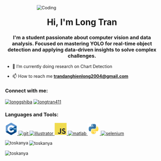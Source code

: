 <img src="https://wallpaperaccess.com/full/9336992.gif" align="right" alt="Coding" width="400">
<h1 align="center">Hi, I'm Long Tran</h1>
<h3 align="center">I'm a student passionate about computer vision and data analysis. Focused on mastering YOLO for real-time object detection and applying data-driven insights to solve complex challenges.</h3>

- 🔭 I’m currently doing research on Chart Detection

- 📫 How to reach me **trandanghienlong2004@gmail.com**

<h3 align="left">Connect with me:</h3>
<p align="left">
<a href="https://fb.com/longgshiba" target="blank"><img align="center" src="https://raw.githubusercontent.com/rahuldkjain/github-profile-readme-generator/master/src/images/icons/Social/facebook.svg" alt="longgshiba" height="30" width="40" /></a>
<a href="www.linkedin.com/in/longtran411" target="blank"><img align="center" src="https://raw.githubusercontent.com/rahuldkjain/github-profile-readme-generator/master/src/images/icons/Social/linkedin.svg" alt="longtran411" height="30" width="40" /></a>
</p>


<h3 align="left">Languages and Tools:</h3>
<p align="left"> <a href="https://www.w3schools.com/cpp/" target="_blank" rel="noreferrer"> <img src="https://raw.githubusercontent.com/devicons/devicon/master/icons/cplusplus/cplusplus-original.svg" alt="cplusplus" width="40" height="40"/> </a> <a href="https://git-scm.com/" target="_blank" rel="noreferrer"> <img src="https://www.vectorlogo.zone/logos/git-scm/git-scm-icon.svg" alt="git" width="40" height="40"/> </a> <a href="https://www.adobe.com/in/products/illustrator.html" target="_blank" rel="noreferrer"> <img src="https://www.vectorlogo.zone/logos/adobe_illustrator/adobe_illustrator-icon.svg" alt="illustrator" width="40" height="40"/> </a> <a href="https://developer.mozilla.org/en-US/docs/Web/JavaScript" target="_blank" rel="noreferrer"> <img src="https://raw.githubusercontent.com/devicons/devicon/master/icons/javascript/javascript-original.svg" alt="javascript" width="40" height="40"/> </a> <a href="https://www.mathworks.com/" target="_blank" rel="noreferrer"> <img src="https://upload.wikimedia.org/wikipedia/commons/2/21/Matlab_Logo.png" alt="matlab" width="40" height="40"/> </a> <a href="https://www.python.org" target="_blank" rel="noreferrer"> <img src="https://raw.githubusercontent.com/devicons/devicon/master/icons/python/python-original.svg" alt="python" width="40" height="40"/> </a> <a href="https://www.selenium.dev" target="_blank" rel="noreferrer"> <img src="https://raw.githubusercontent.com/detain/svg-logos/780f25886640cef088af994181646db2f6b1a3f8/svg/selenium-logo.svg" alt="selenium" width="40" height="40"/> </a> </p>

<p><img align="left" src="https://github-readme-stats.vercel.app/api/top-langs?username=toskanya&show_icons=true&locale=en&layout=compact" alt="toskanya" /></p>

<p>&nbsp;<img align="center" src="https://github-readme-stats.vercel.app/api?username=toskanya&show_icons=true&locale=en" alt="toskanya" /></p>

<p><img align="center" src="https://github-readme-streak-stats.herokuapp.com/?user=toskanya&" alt="toskanya" /></p>
